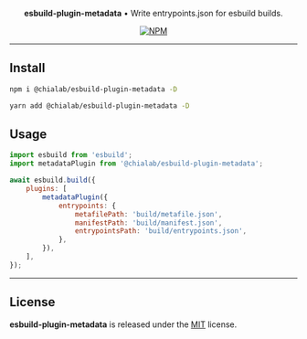 <p align="center">
    <strong>esbuild-plugin-metadata</strong> • Write entrypoints.json for esbuild builds.
</p>

<p align="center">
    <a href="https://www.npmjs.com/package/@chialab/esbuild-plugin-metadata"><img alt="NPM" src="https://img.shields.io/npm/v/@chialab/esbuild-plugin-metadata.svg?style=flat-square"></a>
</p>

---

## Install

```sh
npm i @chialab/esbuild-plugin-metadata -D
```

```sh
yarn add @chialab/esbuild-plugin-metadata -D
```

## Usage

```js
import esbuild from 'esbuild';
import metadataPlugin from '@chialab/esbuild-plugin-metadata';

await esbuild.build({
    plugins: [
        metadataPlugin({
            entrypoints: {
                metafilePath: 'build/metafile.json',
                manifestPath: 'build/manifest.json',
                entrypointsPath: 'build/entrypoints.json',
            },
        }),
    ],
});
```

---

## License

**esbuild-plugin-metadata** is released under the [MIT](https://github.com/chialab/rna/blob/main/packages/esbuild-plugin-metadata/LICENSE) license.

